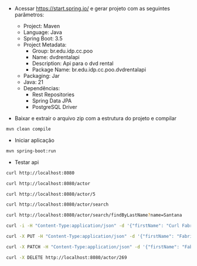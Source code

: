 
- Acessar https://start.spring.io/ e gerar projeto com as seguintes parâmetros:
    * Project: Maven
    * Language: Java
    * Spring Boot: 3.5
    * Project Metadata:
        * Group: br.edu.idp.cc.poo
        * Name: dvdrentalapi
        * Description: Api para o dvd rental
        * Package Name: br.edu.idp.cc.poo.dvdrentalapi
    * Packaging: Jar
    * Java: 21
    * Dependências:
        * Rest Repositories
        * Spring Data JPA
        * PostgreSQL Driver

- Baixar e extrair o arquivo zip com a estrutura do projeto e compilar

```bash
mvn clean compile
```

- Iniciar aplicação

```bash
mvn spring-boot:run
```

- Testar api

```bash
curl http://localhost:8080
```

```bash
curl http://localhost:8080/actor
```

```bash
curl http://localhost:8080/actor/5
```

```bash
curl http://localhost:8080/actor/search
```

```bash
curl http://localhost:8080/actor/search/findByLastName?name=Santana
```

```bash
curl -i -H "Content-Type:application/json" -d '{"firstName": "Curl Fabricio", "lastName": "Curl Santana"}' http://localhost:8080/actor
```

```bash
curl -X PUT -H "Content-Type:application/json" -d '{"firstName": "Fabricio", "lastName": "Atualizado via PUT"}' http://localhost:8080/actor/5
```

```bash
curl -X PATCH -H "Content-Type:application/json" -d '{"firstName": "Fabricio Atualizado via PATCH"}' http://localhost:8080/actor/5
```

```bash
curl -X DELETE http://localhost:8080/actor/269
```